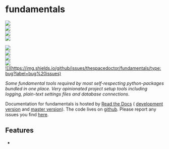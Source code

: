 # fundamentals

<!-- INFO BADGES -->  

[![](https://img.shields.io/pypi/pyversions/fundamentals)](https://pypi.org/project/fundamentals/)  
[![](https://img.shields.io/pypi/v/fundamentals)](https://pypi.org/project/fundamentals/)  
[![](https://img.shields.io/github/license/thespacedoctor/fundamentals)](https://github.com/thespacedoctor/fundamentals)  
[![](https://img.shields.io/pypi/dm/fundamentals)](https://pypi.org/project/fundamentals/)  

<!-- STATUS BADGES -->  

[![](http://167.99.90.204:8080/buildStatus/icon?job=fundamentals%2Fmaster&subject=build%20master)](http://167.99.90.204:8080/blue/organizations/jenkins/fundamentals/activity?branch=master)  
[![](http://167.99.90.204:8080/buildStatus/icon?job=fundamentals%2Fdevelop&subject=build%20dev)](http://167.99.90.204:8080/blue/organizations/jenkins/fundamentals/activity?branch=develop)  
[![](https://cdn.jsdelivr.net/gh/thespacedoctor/fundamentals@master/coverage.svg)](https://raw.githack.com/thespacedoctor/fundamentals/master/htmlcov/index.html)  
[![](https://readthedocs.org/projects/fundamentals/badge/?version=master)](https://fundamentals.readthedocs.io/en/master/)  
[![](https://img.shields.io/github/issues/thespacedoctor/fundamentals/type: bug?label=bug%20issues)](https://github.com/thespacedoctor/fundamentals/issues?q=is%3Aissue+is%3Aopen+label%3A%22type%3A+bug%22+)  

*Some fundamental tools required by most self-respecting python-packages bundled in one place. Very opinionated project setup tools including logging, plain-text settings files and database connections*.

Documentation for fundamentals is hosted by [Read the Docs](https://fundamentals.readthedocs.io/en/master/) (
[development version](https://fundamentals.readthedocs.io/en/develop/) and [master version](https://fundamentals.readthedocs.io/en/master/)). The code lives on [github](https://github.com/thespacedoctor/fundamentals). Please report any issues you find [here](https://github.com/thespacedoctor/fundamentals/issues).

## Features

* 



